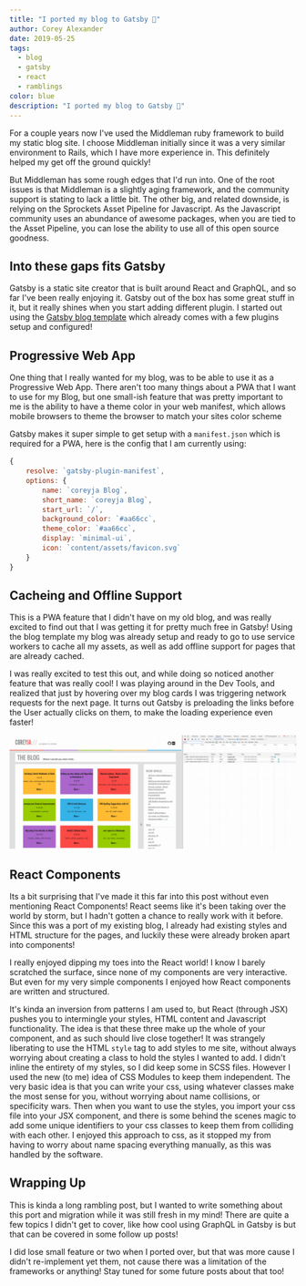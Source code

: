 ```yaml
---
title: "I ported my blog to Gatsby 🎉"
author: Corey Alexander
date: 2019-05-25
tags:
  - blog
  - gatsby
  - react
  - ramblings
color: blue
description: "I ported my blog to Gatsby 🎉"
---
```


For a couple years now I've used the Middleman ruby framework to build my static blog site. I choose Middleman initially since it was a very similar environment to Rails, which I have more experience in. This definitely helped my get off the ground quickly!

But Middleman has some rough edges that I'd run into. One of the root issues is that Middleman is a slightly aging framework, and the community support is stating to lack a little bit. The other big, and related downside, is relying on the Sprockets Asset Pipeline for Javascript. As the Javascript community uses an abundance of awesome packages, when you are tied to the Asset Pipeline, you can lose the ability to use all of this open source goodness.

## Into these gaps fits Gatsby

Gatsby is a static site creator that is built around React and GraphQL, and so far I've been really enjoying it. Gatsby out of the box has some great stuff in it, but it really shines when you start adding different plugin. I started out using the [Gatsby blog template](https://github.com/gatsbyjs/gatsby-starter-blog) which already comes with a few plugins setup and configured!

## Progressive Web App

One thing that I really wanted for my blog, was to be able to use it as a Progressive Web App. There aren't too many things about a PWA that I want to use for my Blog, but one small-ish feature that was pretty important to me is the ability to have a theme color in your web manifest, which allows mobile browsers to theme the browser to match your sites color scheme

Gatsby makes it super simple to get setup with a `manifest.json` which is required for a PWA, here is the config that I am currently using:

```js
{
	resolve: `gatsby-plugin-manifest`,
	options: {
		name: `coreyja Blog`,
		short_name: `coreyja Blog`,
		start_url: `/`,
		background_color: `#aa66cc`,
		theme_color: `#aa66cc`,
		display: `minimal-ui`,
		icon: `content/assets/favicon.svg`
	}
}
```

## Cacheing and Offline Support

This is a PWA feature that I didn't have on my old blog, and was really excited to find out that I was getting it for pretty much free in Gatsby! Using the blog template my blog was already setup and ready to go to use service workers to cache all my assets, as well as add offline support for pages that are already cached.

I was really excited to test this out, and while doing so noticed another feature that was really cool! I was playing around in the Dev Tools, and realized that just by hovering over my blog cards I was triggering network requests for the next page. It turns out Gatsby is preloading the links before the User actually clicks on them, to make the loading experience even faster!

![Preloading Example GIF](preloading.gif)

## React Components

Its a bit surprising that I've made it this far into this post without even mentioning React Components! React seems like it's been taking over the world by storm, but I hadn't gotten a chance to really work with it before. Since this was a port of my existing blog, I already had existing styles and HTML structure for the pages, and luckily these were already broken apart into components!

I really enjoyed dipping my toes into the React world! I know I barely scratched the surface, since none of my components are very interactive. But even for my very simple components I enjoyed how React components are written and structured.

It's kinda an inversion from patterns I am used to, but React (through JSX) pushes you to intermingle your styles, HTML content and Javascript functionality. The idea is that these three make up the whole of your component, and as such should live close together! It was strangely liberating to use the HTML `style` tag to add styles to me site, without always worrying about creating a class to hold the styles I wanted to add. I didn't inline the entirety of my styles, so I did keep some in SCSS files. However I used the new (to me) idea of CSS Modules to keep them independent. The very basic idea is that you can write your css, using whatever classes make the most sense for you, without worrying about name collisions, or specificity wars. Then when you want to use the styles, you import your css file into your JSX component, and there is some behind the scenes magic to add some unique identifiers to your css classes to keep them from colliding with each other. I enjoyed this approach to css, as it stopped my from having to worry about name spacing everything manually, as this was handled by the software.

## Wrapping Up

This is kinda a long rambling post, but I wanted to write something about this port and migration while it was still fresh in my mind! There are quite a few topics I didn't get to cover, like how cool using GraphQL in Gatsby is but that can be covered in some follow up posts!

I did lose small feature or two when I ported over, but that was more cause I didn't re-implement yet them, not cause there was a limitation of the frameworks or anything! Stay tuned for some future posts about that too!
